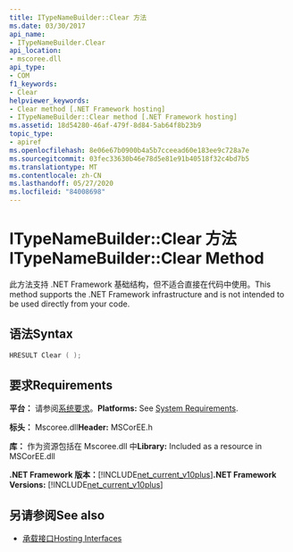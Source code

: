 ```yaml
---
title: ITypeNameBuilder::Clear 方法
ms.date: 03/30/2017
api_name:
- ITypeNameBuilder.Clear
api_location:
- mscoree.dll
api_type:
- COM
f1_keywords:
- Clear
helpviewer_keywords:
- Clear method [.NET Framework hosting]
- ITypeNameBuilder::Clear method [.NET Framework hosting]
ms.assetid: 18d54280-46af-479f-8d84-5ab64f8b23b9
topic_type:
- apiref
ms.openlocfilehash: 8e06e67b0900b4a5b7cceead60e183ee9c728a7e
ms.sourcegitcommit: 03fec33630b46e78d5e81e91b40518f32c4bd7b5
ms.translationtype: MT
ms.contentlocale: zh-CN
ms.lasthandoff: 05/27/2020
ms.locfileid: "84008698"
---
```

# <a name="itypenamebuilderclear-method"></a><span data-ttu-id="aecb2-102">ITypeNameBuilder::Clear 方法</span><span class="sxs-lookup"><span data-stu-id="aecb2-102">ITypeNameBuilder::Clear Method</span></span>
<span data-ttu-id="aecb2-103">此方法支持 .NET Framework 基础结构，但不适合直接在代码中使用。</span><span class="sxs-lookup"><span data-stu-id="aecb2-103">This method supports the .NET Framework infrastructure and is not intended to be used directly from your code.</span></span>  
  
## <a name="syntax"></a><span data-ttu-id="aecb2-104">语法</span><span class="sxs-lookup"><span data-stu-id="aecb2-104">Syntax</span></span>  
  
```cpp  
HRESULT Clear ( );  
```  
  
## <a name="requirements"></a><span data-ttu-id="aecb2-105">要求</span><span class="sxs-lookup"><span data-stu-id="aecb2-105">Requirements</span></span>  
 <span data-ttu-id="aecb2-106">**平台：** 请参阅[系统要求](../../get-started/system-requirements.md)。</span><span class="sxs-lookup"><span data-stu-id="aecb2-106">**Platforms:** See [System Requirements](../../get-started/system-requirements.md).</span></span>  
  
 <span data-ttu-id="aecb2-107">**标头：** Mscoree.dll</span><span class="sxs-lookup"><span data-stu-id="aecb2-107">**Header:** MSCorEE.h</span></span>  
  
 <span data-ttu-id="aecb2-108">**库：** 作为资源包括在 Mscoree.dll 中</span><span class="sxs-lookup"><span data-stu-id="aecb2-108">**Library:** Included as a resource in MSCorEE.dll</span></span>  
  
 <span data-ttu-id="aecb2-109">**.NET Framework 版本：**[!INCLUDE[net_current_v10plus](../../../../includes/net-current-v10plus-md.md)]</span><span class="sxs-lookup"><span data-stu-id="aecb2-109">**.NET Framework Versions:** [!INCLUDE[net_current_v10plus](../../../../includes/net-current-v10plus-md.md)]</span></span>  
  
## <a name="see-also"></a><span data-ttu-id="aecb2-110">另请参阅</span><span class="sxs-lookup"><span data-stu-id="aecb2-110">See also</span></span>

- [<span data-ttu-id="aecb2-111">承载接口</span><span class="sxs-lookup"><span data-stu-id="aecb2-111">Hosting Interfaces</span></span>](hosting-interfaces.md)
